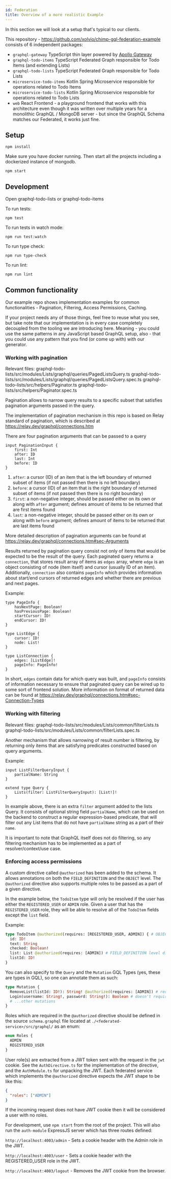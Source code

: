 ```yaml
---
id: Federation
title: Overview of a more realistic Example
---
```


In this section we will look at a setup that's typical to our clients.


This repository - https://github.com/xolvio/chimp-gql-federation-example  consists of 6 independent packages:

- `graphql-gateway` TypeScript thin layer powered by [Apollo Gateway](https://www.apollographql.com/docs/apollo-server/federation/gateway/)
- `graphql-todo-items` TypeScript Federated Graph responsible for Todo Items (and extending Lists)
- `graphql-todo-lists` TypeScript Federated Graph responsible for Todo Lists
- `microservice-todo-items` Kotlin Spring Microservice responsible for operations related to Todo Items
- `microservice-todo-lists` Kotlin Spring Microservice responsible for operations related to Todo Lists
- `web` React Frontend - a playground frontend that works with this architecture even though it was written over multiple years for a monolithic GraphQL / MongoDB server - but since the GraphQL Schema matches our Federated, it works just fine.


## Setup

`npm install`

Make sure you have docker running. Then start all the projects including a dockerized instance of mongodb.

`npm start`

## Development

Open graphql-todo-lists or graphql-todo-items

To run tests:

`npm test`

To run tests in watch mode:

`npm run test:watch`

To run type check:

`npm run type-check`

To run lint:

`npm run lint`

## Common functionality
Our example repo shows implementation examples for common functionalities - Pagination, Filtering, Access Permissions, Caching.

If your project needs any of those things, feel free to reuse what you see, but take note that our implementation is in every case completely decoupled from the tooling we are introducing here. Meaning - you could use the same patterns in any JavaScript based GraphQL setup, also - that you could use any pattern that you find (or come up with) with our generator. 


### Working with pagination

Relevant files:
graphql-todo-lists/src/modules/Lists/graphql/queries/PagedListsQuery.ts
graphql-todo-lists/src/modules/Lists/graphql/queries/PagedListsQuery.spec.ts
graphql-todo-lists/src/helpers/Paginator.ts
graphql-todo-lists/src/helpers/Paginator.spec.ts

Pagination allows to narrow query results to a specific subset that satisfies pagination arguments passed in the query.

The implementation of pagination mechanism in this repo is based on Relay standard of pagination, which is described at https://relay.dev/graphql/connections.htm

There are four pagination arguments that can be passed to a query

```text
input PaginationInput {
    first: Int
    after: ID
    last: Int
    before: ID
}
```

1. `after`: a cursor (ID) of an item that is the left boundary of returned subset of items (if not passed then there is no left boundary)
2. `before`: a cursor (ID) of an item that is the right boundary of returned subset of items (if not passed then there is no right boundary)
3. `first`: a non-negative integer, should be passed either on its own or along with `after` argument; defines amount of items to be returned that are first items found
4. `last`: a non-negative integer, should be passed either on its own or along with `before` argument; defines amount of items to be returned that are last items found

More detailed description of pagination arguments can be found at https://relay.dev/graphql/connections.htm#sec-Arguments

Results returned by pagination query consist not only of items that would be expected to be the result of the query.
Each paginated query returns a `connection`, that stores result array of items as `edges` array, where `edge` is an object consisting of node (item itself) and cursor (usually ID of an item).
Additionally, `connection` also contains `pageInfo` which provides information about start/end cursors of returned edges and whether there are previous and next pages.

Example:

```text
type PageInfo {
    hasNextPage: Boolean!
    hasPreviousPage: Boolean!
    startCursor: ID!
    endCursor: ID!
}

type ListEdge {
    cursor: ID!
    node: List!
}

type ListConnection {
    edges: [ListEdge]!
    pageInfo: PageInfo!
}
```

In short, `edges` contain data for which query was built, and `pageInfo` consists of information necessary to ensure that paginated query can be wired up to some sort of frontend solution.
More information on format of returned data can be found at https://relay.dev/graphql/connections.htm#sec-Connection-Types

### Working with filtering

Relevant files:
graphql-todo-lists/src/modules/Lists/common/filterLists.ts
graphql-todo-lists/src/modules/Lists/common/filterLists.spec.ts

Another mechanism that allows narrowing of result number is filtering, by returning only items that are satisfying predicates constructed based on query arguments.

Example:

```text
input ListFilterQueryInput {
    partialName: String
}

extend type Query {
    Lists(filter: ListFilterQueryInput): [List!]!
}
```

In example above, there is an extra `filter` argument added to the lists Query.
It consists of optional string field `partialName`, which can be used on the backend to construct a regular expression-based predicate,
that will filter out any List items that do not have `partialName` string as a part of their `name`.

It is important to note that GraphQL itself does not do filtering, so any filtering mechanism has to be implemented as a part of resolver/context/use case.

### Enforcing access permissions

A custom directive called `@authorized` has been added to the schema. It allows annotations on both the `FIELD_DEFINITION` and the `OBJECT` level. The `@authorized` directive also supports multiple roles to be passed as a part of a given directive.

In the example below, the `TodoItem` type will only be resolved if the user has either the `REGISTERED_USER` or `ADMIN` role. Given a user that has the `REGISTERED_USER` role, they will be able to resolve all of the `TodoItem` fields except the `list` field.

Example:

```graphql
type TodoItem @authorized(requires: [REGISTERED_USER, ADMIN]) { # OBJECT level directive
  id: ID!
  text: String
  checked: Boolean!
  list: List @authorized(requires: [ADMIN]) # FIELD_DEFINITION level directive
  listId: ID!
}
```

You can also specify to the `Query` and the `Mutation` GQL Types (yes, these are types in GQL), so one can annotate them as such:

```graphql
type Mutation {
  RemoveList(listId: ID!): String! @authorized(requires: [ADMIN]) # required a logged in admin 
  Login(username: String!, password: String!): Boolean # doesn't require any access control
  # ...other mutations
}
```

Roles which are required in the `@authorized` directive should be defined in the source `schema.graphql` file located at `./<federated-service>/src/graphql/` as an enum:

```graphql
enum Roles {
  ADMIN
  REGISTERED_USER
}
```

User role(s) are extracted from a JWT token sent with the request in the `jwt` cookie. See the `AuthDirective.ts` for the implementation of the directive, and the `AuthModule.ts` for unpacking the JWT. Each federated service which implements the  `@authorized` directive expects the JWT shape to be like this:

```json
{
  "roles": ["ADMIN"]
}
```
If the incoming request does not have JWT cookie then it will be considered a user with no roles.

For development, use `npm start` from the root of the project. This will also run the `auth-module` ExpressJS server which has three routes defined:

`http://localhost:4003/admin` - Sets a cookie header with the Admin role in the JWT. 

`http://localhost:4003/user` - Sets a cookie header with the REGISTERED_USER role in the JWT. 

`http://localhost:4003/logout` - Removes the JWT cookie from the browser. 
